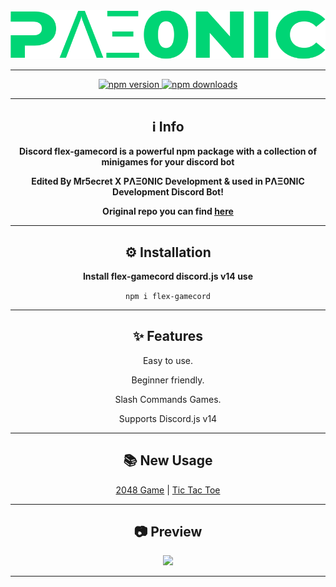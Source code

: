 <div align="center">
  <img src="https://github.com/Paeonic-Development/.github/blob/main/images/Paeonic.png" alt="PΛΞ0NIC Development Banner">
</div>

---
<div align="center">
  <a href="https://www.npmjs.com/package/flex-gamecord" target="_blank">
    <img alt="npm version" src="https://img.shields.io/npm/v/flex-gamecord?style=flat&logo=npm">
  </a>
  <a href="https://www.npmjs.com/package/flex-gamecord" target="_blank">
    <img alt="npm downloads" src="https://img.shields.io/npm/dt/flex-gamecord?style=flat&logo=npm">
  </a>
</div>

---
<div align="center">
  <h2>ℹ️ Info</h2>
  <p><b>Discord flex-gamecord is a powerful npm package with a collection of minigames for your discord bot</b></p>
  <p><b>Edited By Mr5ecret X PΛΞ0NIC Development & used in PΛΞ0NIC Development Discord Bot!</b><p>
  <p><b>Original repo you can find <a href="https://github.com/aniket091/Gamecord">here</a></b><p>
</div>

---
<div align="center">
  <h2>⚙️ Installation</h2>
  <p><b>Install flex-gamecord discord.js v14 use</b></p>
  <p><code>npm i flex-gamecord</code></p>
</div>

---
<div align="center">
  <h2>✨ Features</h2>
  <p>Easy to use.</p>
  <p>Beginner friendly.</p>
  <p>Slash Commands Games.</p>
  <p>Supports Discord.js v14</p>
</div>

---
<div align="center">
  <h2>📚 New Usage</h2>
  <a href="https://github.com/Paeonic-Development/Flex-Gamecord/wiki/2048-Game">2048 Game</a>
  <a>|</a>
  <a href="https://github.com/Paeonic-Development/Flex-Gamecord/wiki/Tic-Tac-Toe">Tic Tac Toe</a>
</div>

---
<div align="center">
  <h2>📷 Preview</h2>
  <img src="https://cdn.discordapp.com/attachments/818900078077018162/1042159356780757072/Preview.png">
</div>

---

